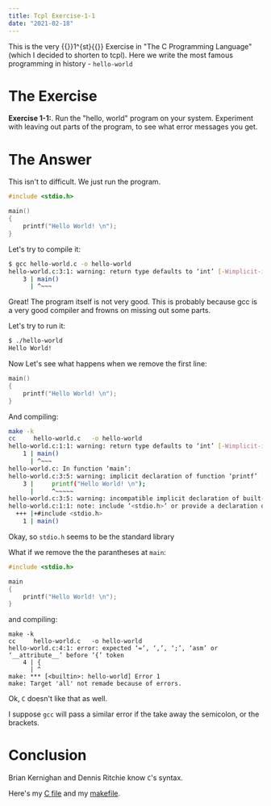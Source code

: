 ```yaml
---
title: Tcpl Exercise-1-1
date: "2021-02-18"
---
```


This is the very {{<tex>}}1^{st}{{</tex>}} Exercise in "The C Programming
Language" (which I decided to shorten to tcpl). Here we write the most famous
programming in history - `hello-world`

# The Exercise

**Exercise 1-1:**. Run the "hello, world" program on your system. Experiment
with leaving out parts of the program, to see what error messages you get.

# The Answer

This isn't to difficult. We just run the program.

```c
#include <stdio.h>

main()
{
    printf("Hello World! \n");
}
```

Let's try to compile it:

```bash
$ gcc hello-world.c -o hello-world
hello-world.c:3:1: warning: return type defaults to ‘int’ [-Wimplicit-int]
    3 | main()
      | ^~~~
```

Great! The program itself is not very good. This is probably because gcc is a
very good compiler and frowns on missing out some parts.

Let's try to run it:

```bash
$ ./hello-world
Hello World!
```

Now Let's see what happens when we remove the first line:

```c
main()
{
    printf("Hello World! \n");
}
```

And compiling:

```bash
make -k 
cc     hello-world.c   -o hello-world
hello-world.c:1:1: warning: return type defaults to ‘int’ [-Wimplicit-int]
    1 | main()
      | ^~~~
hello-world.c: In function ‘main’:
hello-world.c:3:5: warning: implicit declaration of function ‘printf’ [-Wimplicit-function-declaration]
    3 |     printf("Hello World! \n");
      |     ^~~~~~
hello-world.c:3:5: warning: incompatible implicit declaration of built-in function ‘printf’
hello-world.c:1:1: note: include ‘<stdio.h>’ or provide a declaration of ‘printf’
  +++ |+#include <stdio.h>
    1 | main()
```

Okay, so `stdio.h` seems to be the standard library

What if we remove the the parantheses at `main`:

```c
#include <stdio.h>

main
{
    printf("Hello World! \n");
}
```

and compiling:
```
make -k 
cc     hello-world.c   -o hello-world
hello-world.c:4:1: error: expected ‘=’, ‘,’, ‘;’, ‘asm’ or ‘__attribute__’ before ‘{’ token
    4 | {
      | ^
make: *** [<builtin>: hello-world] Error 1
make: Target 'all' not remade because of errors.
```

Ok, `C` doesn't like that as well.

I suppose `gcc` will pass a similar error if the take away the semicolon, or the
brackets.

# Conclusion

Brian Kernighan and Dennis Ritchie know `C`'s syntax.

Here's my [C file](src/hello-world.c) and my [makefile](src/makefile).
